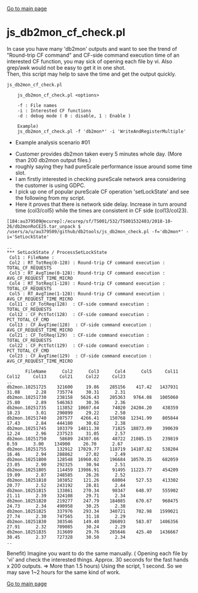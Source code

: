 [Go to main page](https://github.ibm.com/junsulee/db2tools)

js_db2mon_cf_check.pl  
===========

In case you have many 'db2mon' outputs and want to see the trend of "Round-trip CF command" and CF-side command execution time of an interested CF function, you may sick of opening each file by vi.
Also grep/awk would not be easy to get it in one shot.  
Then, this script may help to save the time and get the output quickly.   

``` example
js_db2mon_cf_check.pl

	js_db2mon_cf_check.pl <options>

	-f : File names
	-i : Interested CF functions
	-d : debug mode ( 0 : disable, 1 : Enable )

	Example)
	js_db2mon_cf_check.pl -f 'db2mon*' -i 'WriteAndRegisterMultiple'
```  

* Example analysis scenario #01   

- Customer provides db2mon taken every 5 minutes whole day. (More than 200 db2mon output files.)
-  roughly saying they had pureScale performance issue around some time slot.
- I am firstly interested in checking pureScale network area considering the customer is using GDPC.
- I pick up one of popular pureScale CF operation 'setLockState' and see the following from my script. 
- Here it proves that there is network side delay.
  Increase in turn around time (col3/col5) while the times are consistent in CF side (col13/col23).

```
[184:au379509@ecurep]:/ecurep/sf/TS001/532/TS001532403/2018-10-26/db2monRoCE25.tar_unpack $ /users/a/u/au379509/github/db2tools/js_db2mon_check.pl -f='db2mon*' -i='SetLockState'

..
*** SetLockState / ProcessSetLockState 
 Col1 : FileName : 
 Col2 : RT_TotReq(0-128) : Round-trip CF command execution : TOTAL_CF_REQUESTS 
 Col3 : RT_AvgTime(0-128): Round-trip CF command execution : AVG_CF_REQUEST_TIME_MICRO
 Col4 : RT_TotReq(1-128) : Round-trip CF command execution : TOTAL_CF_REQUESTS 
 Col5 : RT_AvgTime(1-128): Round-trip CF command execution : AVG_CF_REQUEST_TIME_MICRO
 Col11 : CF_TotReq(128)  : CF-side command execution : TOTAL_CF_REQUESTS
 Col12 : CF_PctTot(128)  : CF-side command execution : PCT_TOTAL_CF_CMD
 Col13 : CF_AvgTime(128)  : CF-side command execution : AVG_CF_REQUEST_TIME_MICRO
 Col21 : CF_TotReq(129)  : CF-side command execution : TOTAL_CF_REQUESTS
 Col22 : CF_PctTot(129)  : CF-side command execution : PCT_TOTAL_CF_CMD
 Col23 : CF_AvgTime(129)  : CF-side command execution : AVG_CF_REQUEST_TIME_MICRO

       FileName      Col2      Col3      Col4      Col5     Col11     Col12     Col13     Col21     Col22     Col23
..
db2mon.10251725    321600     19.86    285156    417.42   1437931     31.08      2.28    735774     30.31      2.31
db2mon.10251730    238158   5626.43    205363   9764.08   1005060     25.80      2.89    546363     30.36      2.36
db2mon.10251735    113852  10607.64     74020  24204.20    438359     18.23      3.01    290899     29.22      2.50
db2mon.10251740    207577   4266.41    150768  12341.99    805844     17.43      2.84    444180     30.62      2.38
db2mon.10251745    103379  14811.38     71825  18873.09    390639     12.24      2.96    237523     31.05      2.57
db2mon.10251750     58689  24307.66     48722  21085.15    239819      8.59      3.00    134900     26.70      2.67
db2mon.10251755    132912  17029.77    118719  14107.82    538204     16.46      2.94    288862     27.02      2.49
db2mon.10251800    128548  16960.02    196684  10570.35    682059     23.05      2.90    292325     30.94      2.51
db2mon.10251805    114459  13986.91     91495  11223.77    454209     19.09      2.87    248585     26.26      2.52
db2mon.10251810    103852    121.26     68004    527.53    413302     20.77      2.52    243192     28.81      2.44
db2mon.10251815    133861    270.34     98347    648.97    555902     21.11      2.39    324108     29.71      2.34
db2mon.10251820    219277    247.79    184085    670.67    960475     24.73      2.34    490958     30.25      2.38
db2mon.10251825    337976    293.34    340721    702.98   1599021     27.74      2.30    747565     31.18      2.29
db2mon.10251830    303546    149.40    286093    583.07   1406356     27.91      2.32    709085     30.24      2.29
db2mon.10251835    313609     29.76    285646    425.40   1436667     30.45      2.37    727328     30.50      2.34
..
```

Benefit)
Imagine you want to do the same manually.
 ( Opening each file by 'vi' and check the interested things. 
   Approx. 30 seconds for the fast hands x 200 outputs. => More than 1.5 hours)
Using the script, 1 second. So we may save 1~2 hours for the same kind of work.

[Go to main page](https://github.ibm.com/junsulee/db2tools) 